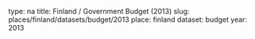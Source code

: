 type: na
title: Finland / Government Budget (2013)
slug: places/finland/datasets/budget/2013
place: finland
dataset: budget
year: 2013
